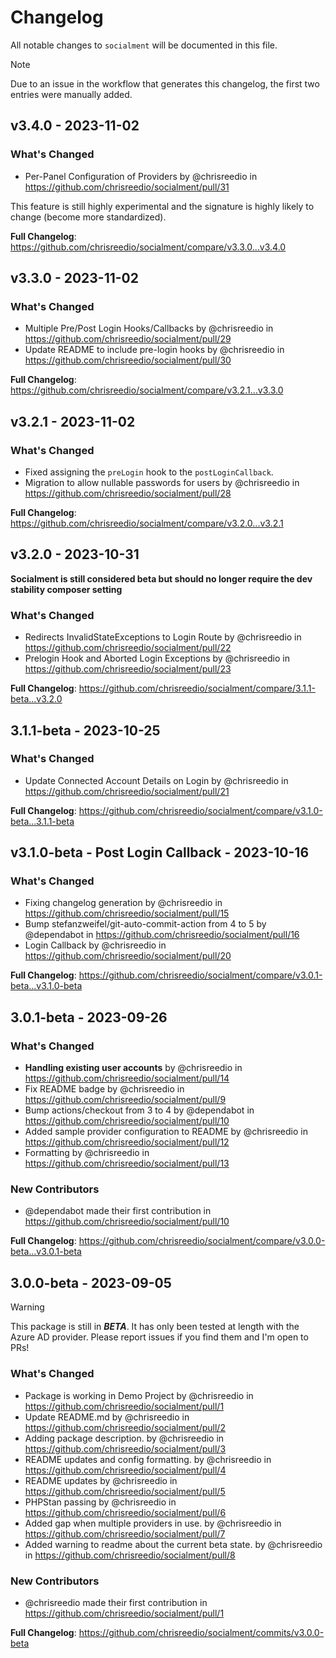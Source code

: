 # Changelog

All notable changes to `socialment` will be documented in this file.

> [!NOTE]
Due to an issue in the workflow that generates this changelog, the first two entries were manually added.

## v3.4.0 - 2023-11-02

### What's Changed

- Per-Panel Configuration of Providers by @chrisreedio in https://github.com/chrisreedio/socialment/pull/31

This feature is still highly experimental and the signature is highly likely to change (become more standardized).

**Full Changelog**: https://github.com/chrisreedio/socialment/compare/v3.3.0...v3.4.0

## v3.3.0 - 2023-11-02

### What's Changed

- Multiple Pre/Post Login Hooks/Callbacks by @chrisreedio in https://github.com/chrisreedio/socialment/pull/29
- Update README to include pre-login hooks by @chrisreedio in https://github.com/chrisreedio/socialment/pull/30

**Full Changelog**: https://github.com/chrisreedio/socialment/compare/v3.2.1...v3.3.0

## v3.2.1 - 2023-11-02

### What's Changed

- Fixed assigning the `preLogin` hook to the `postLoginCallback`.
- Migration to allow nullable passwords for users by @chrisreedio in https://github.com/chrisreedio/socialment/pull/28

**Full Changelog**: https://github.com/chrisreedio/socialment/compare/v3.2.0...v3.2.1

## v3.2.0 - 2023-10-31

**Socialment is still considered beta but should no longer require the dev stability composer setting**

### What's Changed

- Redirects InvalidStateExceptions to Login Route by @chrisreedio in https://github.com/chrisreedio/socialment/pull/22
- Prelogin Hook and Aborted Login Exceptions by @chrisreedio in https://github.com/chrisreedio/socialment/pull/23

**Full Changelog**: https://github.com/chrisreedio/socialment/compare/3.1.1-beta...v3.2.0

## 3.1.1-beta - 2023-10-25

### What's Changed

- Update Connected Account Details on Login by @chrisreedio in https://github.com/chrisreedio/socialment/pull/21

**Full Changelog**: https://github.com/chrisreedio/socialment/compare/v3.1.0-beta...3.1.1-beta

## v3.1.0-beta - Post Login Callback - 2023-10-16

### What's Changed

- Fixing changelog generation by @chrisreedio in https://github.com/chrisreedio/socialment/pull/15
- Bump stefanzweifel/git-auto-commit-action from 4 to 5 by @dependabot in https://github.com/chrisreedio/socialment/pull/16
- Login Callback by @chrisreedio in https://github.com/chrisreedio/socialment/pull/20

**Full Changelog**: https://github.com/chrisreedio/socialment/compare/v3.0.1-beta...v3.1.0-beta

## 3.0.1-beta - 2023-09-26

### What's Changed

- **Handling existing user accounts** by @chrisreedio in https://github.com/chrisreedio/socialment/pull/14
- Fix README badge by @chrisreedio in https://github.com/chrisreedio/socialment/pull/9
- Bump actions/checkout from 3 to 4 by @dependabot in https://github.com/chrisreedio/socialment/pull/10
- Added sample provider configuration to README by @chrisreedio in https://github.com/chrisreedio/socialment/pull/12
- Formatting by @chrisreedio in https://github.com/chrisreedio/socialment/pull/13

### New Contributors

- @dependabot made their first contribution in https://github.com/chrisreedio/socialment/pull/10

**Full Changelog**: https://github.com/chrisreedio/socialment/compare/v3.0.0-beta...v3.0.1-beta

## 3.0.0-beta - 2023-09-05

> [!WARNING]
This package is still in ***BETA***.
It has only been tested at length with the Azure AD provider.
Please report issues if you find them and I'm open to PRs!

### What's Changed

- Package is working in Demo Project by @chrisreedio in https://github.com/chrisreedio/socialment/pull/1
- Update README.md by @chrisreedio in https://github.com/chrisreedio/socialment/pull/2
- Adding package description. by @chrisreedio in https://github.com/chrisreedio/socialment/pull/3
- README updates and config formatting. by @chrisreedio in https://github.com/chrisreedio/socialment/pull/4
- README updates by @chrisreedio in https://github.com/chrisreedio/socialment/pull/5
- PHPStan passing by @chrisreedio in https://github.com/chrisreedio/socialment/pull/6
- Added gap when multiple providers in use. by @chrisreedio in https://github.com/chrisreedio/socialment/pull/7
- Added warning to readme about the current beta state. by @chrisreedio in https://github.com/chrisreedio/socialment/pull/8

### New Contributors

- @chrisreedio made their first contribution in https://github.com/chrisreedio/socialment/pull/1

**Full Changelog**: https://github.com/chrisreedio/socialment/commits/v3.0.0-beta
